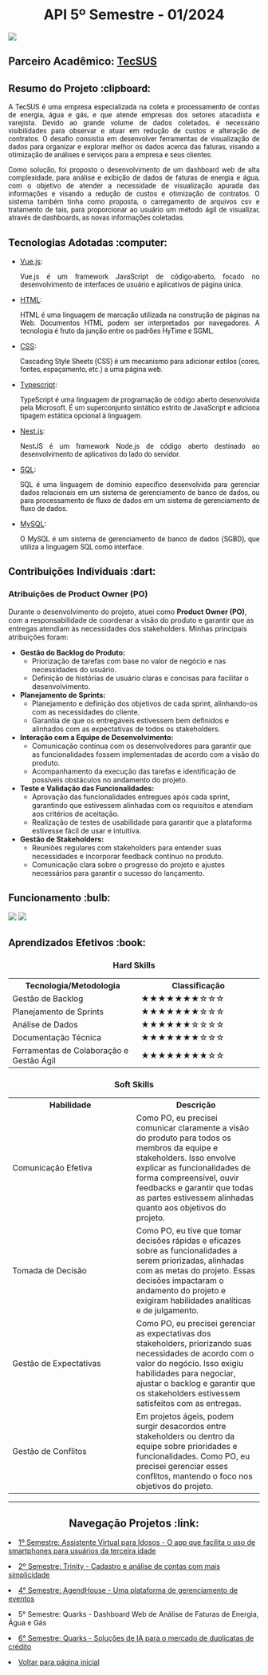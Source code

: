 <html>
<body>
  
  <h1 align="center"> API 5º Semestre - 01/2024</h1>
  <a href="https://github.com/quarks-team/Projeto-Integrador-TecSUS"><img src="https://img.shields.io/badge/GitHub-Repositório Projeto-181717?style=for-the-badge&logo=github"></a>
  
  <h2> Parceiro Acadêmico: <a href="https://tecsus.com.br/">TecSUS</a></h2>
  
  <h2 style="font-family:roboto;"> Resumo do Projeto :clipboard:</h2>
  
  <p align="justify" style="font-family:roboto;"> A TecSUS é uma empresa especializada na coleta e processamento de contas de energia, água e gás, e que atende empresas dos setores atacadista e varejista. Devido ao grande volume de dados coletados, é necessário visibilidades para observar e atuar em redução de custos e alteração de contratos. O desafio consistia em desenvolver ferramentas de visualização de dados para organizar e explorar melhor os dados acerca das faturas, visando a otimização de análises e serviços para a empresa e seus clientes.</p>

  <p align="justify" style="font-family:roboto;">Como solução, foi proposto o desenvolvimento de um dashboard web de alta complexidade, para análise e exibição de dados de faturas de energia e água, com o objetivo de atender a necessidade de visualização apurada das informações e visando a redução de custos e otimização de contratos. O sistema também tinha como proposta, o carregamento de arquivos csv e tratamento de tais, para proporcionar ao usuário um método ágil de visualizar, através de dashboards, as novas informações coletadas.</p>
  
  <h2 style="font-family:roboto;"> Tecnologias Adotadas :computer:</h2>
   
  <ul>
  <li><a href="https://vuejs.org/">Vue.js</a>:
      <p align="justify" style="font-family:roboto;">Vue.js é um framework JavaScript de código-aberto, focado no desenvolvimento de interfaces de usuário e aplicativos de página única.</p></li>
    
  <li><a href="https://pt.wikipedia.org/wiki/HTML/">HTML</a>:
  <p align="justify" style="font-family:roboto;"> HTML é uma linguagem de marcação utilizada na construção de páginas na Web. Documentos HTML podem ser interpretados por navegadores. A tecnologia é fruto da junção entre os padrões HyTime e SGML. </p>
    </li>

  <li><a href="https://pt.wikipedia.org/wiki/Cascading_Style_Sheets/">CSS</a>:
  <p align="justify" style="font-family:roboto;"> Cascading Style Sheets (CSS) é um mecanismo para adicionar estilos (cores, fontes, espaçamento, etc.) a uma página web. </p>
    </li>

  <li><a href="https://www.typescriptlang.org/">Typescript</a>:
  <p align="justify" style="font-family:roboto;"> TypeScript é uma linguagem de programação de código aberto desenvolvida pela Microsoft. É um superconjunto sintático estrito de JavaScript e adiciona tipagem estática opcional à linguagem. </p>
    </li>

  <li><a href="https://nestjs.com/">Nest.js</a>:
  <p align="justify" style="font-family:roboto;"> NestJS é um framework Node.js de código aberto destinado ao desenvolvimento de aplicativos do lado do servidor. </p>
    </li>

  <li><a href="https://pt.wikipedia.org/wiki/SQL/">SQL</a>:
  <p align="justify" style="font-family:roboto;"> SQL é uma linguagem de domínio específico desenvolvida para gerenciar dados relacionais em um sistema de gerenciamento de banco de dados, ou para processamento de fluxo de dados em um sistema de gerenciamento de fluxo de dados. </p>
    </li>

  <li><a href="https://www.mysql.com/">MySQL</a>:
  <p align="justify" style="font-family:roboto;"> O MySQL é um sistema de gerenciamento de banco de dados (SGBD), que utiliza a linguagem SQL como interface. </p>
    </li>  

  </ul>
  
  <h2 style="font-family:roboto;"> Contribuições Individuais :dart:</h2>
  
  <h3> Atribuições de Product Owner (PO) </h3>
    <p>Durante o desenvolvimento do projeto, atuei como <strong>Product Owner (PO)</strong>, com a responsabilidade de coordenar a visão do produto e garantir que as entregas atendiam às necessidades dos stakeholders. Minhas principais atribuições foram:</p>

<ul>
  <li><strong>Gestão do Backlog do Produto:</strong>
    <ul>
      <li>Priorização de tarefas com base no valor de negócio e nas necessidades do usuário.</li>
      <li>Definição de histórias de usuário claras e concisas para facilitar o desenvolvimento.</li>
    </ul>
  </li>
  
  <li><strong>Planejamento de Sprints:</strong>
    <ul>
      <li>Planejamento e definição dos objetivos de cada sprint, alinhando-os com as necessidades do cliente.</li>
      <li>Garantia de que os entregáveis estivessem bem definidos e alinhados com as expectativas de todos os stakeholders.</li>
    </ul>
  </li>
  
  <li><strong>Interação com a Equipe de Desenvolvimento:</strong>
    <ul>
      <li>Comunicação contínua com os desenvolvedores para garantir que as funcionalidades fossem implementadas de acordo com a visão do produto.</li>
      <li>Acompanhamento da execução das tarefas e identificação de possíveis obstáculos no andamento do projeto.</li>
    </ul>
  </li>
  
  <li><strong>Teste e Validação das Funcionalidades:</strong>
    <ul>
      <li>Aprovação das funcionalidades entregues após cada sprint, garantindo que estivessem alinhadas com os requisitos e atendiam aos critérios de aceitação.</li>
      <li>Realização de testes de usabilidade para garantir que a plataforma estivesse fácil de usar e intuitiva.</li>
    </ul>
  </li>
  
  <li><strong>Gestão de Stakeholders:</strong>
    <ul>
      <li>Reuniões regulares com stakeholders para entender suas necessidades e incorporar feedback contínuo no produto.</li>
      <li>Comunicação clara sobre o progresso do projeto e ajustes necessários para garantir o sucesso do lançamento.</li>
    </ul>
  </li>
</ul>
  
 <h2 style="font-family:roboto;"> Funcionamento :bulb:</h2>
<img src="https://github.com/quarks-team/Projeto-Integrador-TecSUS/blob/main/Documents/Gifs/gif-dash-agua.gif?raw=true"/>
<img src="https://github.com/quarks-team/Projeto-Integrador-TecSUS/blob/main/Documents/Gifs/gif-dash-luz.gif?raw=true"/>

  <h2 style="font-family:roboto;"> Aprendizados Efetivos :book:</h2>   
<h3 align="center"> Hard Skills </h3>
  <table align="center">
    <tr>
      <th width="300px">Tecnologia/Metodologia</th>
      <th width="300px">Classificação</th>
    </tr>
    <tr>
      <td>Gestão de Backlog</td>
      <td>★★★★★★★☆☆☆</td>
    </tr>
    <tr>
      <td>Planejamento de Sprints</td>
      <td>★★★★★★★☆☆☆</td>
    </tr>
    <tr>
      <td>Análise de Dados</td>
      <td>★★★★★★☆☆☆☆</td>
    </tr>
    <tr>
      <td>Documentação Técnica</td>
      <td>★★★★★★★☆☆☆</td>
    </tr>
     <tr>
      <td>Ferramentas de Colaboração e Gestão Ágil</td>
      <td>★★★★★★★★☆☆</td>
    </tr>
  </table>
  
  <h3 align="center">Soft Skills</h3>
   <table align="center">
    <tr>
      <th width="300px">Habilidade</th>
      <th width="300px">Descrição</th>
    </tr>
    <tr>
      <td>Comunicação Efetiva</td>
      <td>Como PO, eu precisei comunicar claramente a visão do produto para todos os membros da equipe e stakeholders. Isso envolve explicar as funcionalidades de forma compreensível, ouvir feedbacks e garantir que todas as partes estivessem alinhadas quanto aos objetivos do projeto.</td>
    </tr>
    <tr>
      <td>Tomada de Decisão</td>
      <td>Como PO, eu tive que tomar decisões rápidas e eficazes sobre as funcionalidades a serem priorizadas, alinhadas com as metas do projeto. Essas decisões impactaram o andamento do projeto e exigiram habilidades analíticas e de julgamento.</td>
    </tr>
    <tr>
      <td>Gestão de Expectativas</td>
      <td>Como PO, eu precisei gerenciar as expectativas dos stakeholders, priorizando suas necessidades de acordo com o valor do negócio. Isso exigiu habilidades para negociar, ajustar o backlog e garantir que os stakeholders estivessem satisfeitos com as entregas.</td>
    </tr>
    <tr>
      <td>Gestão de Conflitos</td>
      <td>Em projetos ágeis, podem surgir desacordos entre stakeholders ou dentro da equipe sobre prioridades e funcionalidades. Como PO, eu precisei gerenciar esses conflitos, mantendo o foco nos objetivos do projeto.</td>
    </tr>
  </table>
  
---

 <h2 align="center"> Navegação Projetos :link:</h2>
 
   <p align="justify" style="font-family:roboto;"><li><a href="https://github.com/gatimoteo/Portifolio/blob/main/API_1.md"> 1º Semestre: Assistente Virtual para Idosos - O app que facilita o uso de smartphones para usuários da terceira idade</a></li></p>
  <p align="justify" style="font-family:roboto;"><li><a href="https://github.com/gatimoteo/Portifolio/blob/main/API_2.md"> 2º Semestre: Trinity - Cadastro e análise de contas com mais simplicidade</a></li></p>
   <p align="justify" style="font-family:roboto;"><li><a href="https://github.com/gatimoteo/Portifolio/blob/main/API_4.md"> 4° Semestre: AgendHouse - Uma plataforma de gerenciamento de eventos</a></li></p>
   <p align="justify" style="font-family:roboto;"><li>5° Semestre: Quarks - Dashboard Web de Análise de Faturas de Energia, Água e Gás</li></p>
   <p align="justify" style="font-family:roboto;"><li><a href="https://github.com/gatimoteo/Portifolio/blob/main/API_6.md"> 6° Semestre: Quarks - Soluções de IA para o mercado de duplicatas de crédito</a></li></p>
   <p align="justify" style="font-family:roboto;"><li><a href="https://github.com/gatimoteo/Portifolio/blob/main/README.md"> Voltar para página inicial</a></li></p>

</body>
</html>
